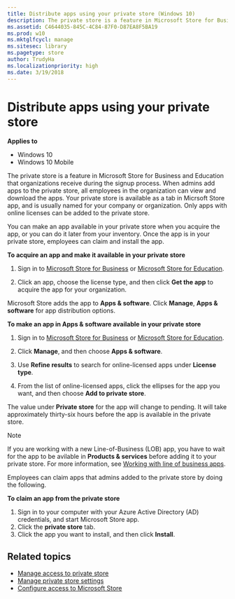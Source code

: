 ```yaml
---
title: Distribute apps using your private store (Windows 10)
description: The private store is a feature in Microsoft Store for Business and Microsoft Store for Education that organizations receive during the signup process.
ms.assetid: C4644035-845C-4C84-87F0-D87EA8F5BA19
ms.prod: w10
ms.mktglfcycl: manage
ms.sitesec: library
ms.pagetype: store
author: TrudyHa
ms.localizationpriority: high
ms.date: 3/19/2018
---
```


# Distribute apps using your private store


**Applies to**

-   Windows 10
-   Windows 10 Mobile

The private store is a feature in Microsoft Store for Business and Education that organizations receive during the signup process. When admins add apps to the private store, all employees in the organization can view and download the apps. Your private store is available as a tab in Micrsoft Store app, and is usually named for your company or organization. Only apps with online licenses can be added to the private store.

You can make an app available in your private store when you acquire the app, or you can do it later from your inventory. Once the app is in your private store, employees can claim and install the app.

**To acquire an app and make it available in your private store**

1.  Sign in to [Microsoft Store for Business](https://businessstore.microsoft.com) or [Microsoft Store for Education](https://educationstore.microsoft.com).

2.  Click an app, choose the license type, and then click **Get the app** to acquire the app for your organization.

    <!--- ![Image showing Distribute options for app in the Microsoft Store for Business.](images/wsfb-distribute.png) -->

Microsoft Store adds the app to **Apps & software**. Click **Manage**, **Apps & software** for app distribution options. 

**To make an app in Apps & software available in your private store**

1.  Sign in to [Microsoft Store for Business](https://businessstore.microsoft.com) or [Microsoft Store for Education](https://educationstore.microsoft.com).
2.  Click **Manage**, and then choose **Apps & software**.

    <!--- ![Image showing Manage menu in Microsoft Store for Business.](images/wsfb-manageinventory.png) -->

3.  Use **Refine results** to search for online-licensed apps under **License type**.
4.  From the list of online-licensed apps, click the ellipses for the app you want, and then choose **Add to private store**.

    <!--- ![Image showing options from Action for each app in Inventory.](images/wsfb-inventoryaddprivatestore.png) -->

The value under **Private store** for the app will change to pending. It will take approximately thirty-six hours before the app is available in the private store.

>[!Note]
 > If you are working with a new Line-of-Business (LOB) app, you have to wait for the app to be avilable in **Products & services** before adding it to your private store. For more information, see [Working with line of business apps](working-with-line-of-business-apps.md). 

Employees can claim apps that admins added to the private store by doing the following.

**To claim an app from the private store**

1. Sign in to your computer with your Azure Active Directory (AD) credentials, and start Microsoft Store app.
2. Click the **private store** tab.
3. Click the app you want to install, and then click **Install**.

## Related topics
- [Manage access to private store](manage-access-to-private-store.md)
- [Manage private store settings](manage-private-store-settings.md)
- [Configure access to Microsoft Store](/windows/configuration/stop-employees-from-using-microsoft-store)

 

 





